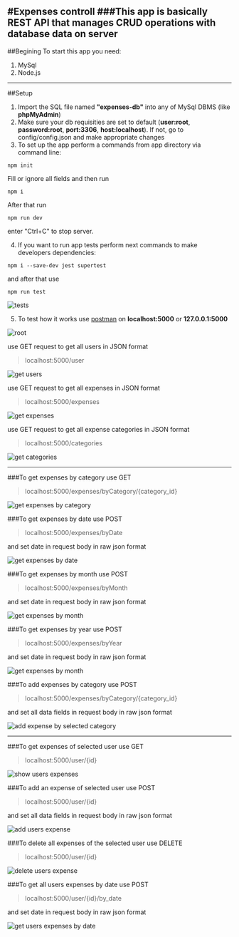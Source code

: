 #Expenses controll
###This app is basically REST API that manages CRUD operations with database data on server
---
##Begining
To start this app you need:
1. MySql
2. Node.js
---
##Setup
1. Import the SQL file named __"expenses-db"__ into any of MySql DBMS (like __phpMyAdmin__)
2. Make sure your db requisities are set to default (__user:root__, __password:root__, __port:3306__, __host:localhost__). If not, go to config/config.json and make appropriate changes
3. To set up the app perform a commands from app directory via command line:
```
npm init
```
Fill or ignore all fields and then run
```
npm i
```
After that run
```
npm run dev
```
enter "Ctrl+C" to stop server.

4. If you want to run app tests perform next commands to make developers dependencies:
```
npm i --save-dev jest supertest
```
and after that use
```
npm run test
```
![tests](screens/tests.bmp)

5. To test how it works use [postman](https://www.postman.com/) on __localhost:5000__ or __127.0.0.1:5000__

![root](screens/main.bmp)

use GET request to get all users in JSON format
>localhost:5000/user

![get users](screens/users.bmp)

use GET request to get all expenses in JSON format
>localhost:5000/expenses

![get expenses](screens/expenses.bmp)

use GET request to get all expense categories in JSON format
>localhost:5000/categories

![get categories](screens/categories.bmp)

---
###To get expenses by category use GET
>localhost:5000/expenses/byCategory/{category_id}

![get expenses by category](screens/expByCategories.bmp)

###To get expenses by date use POST
>localhost:5000/expenses/byDate

and set date in request body in raw json format

![get expenses by date](screens/expByDate.bmp)

###To get expenses by month use POST
>localhost:5000/expenses/byMonth

and set date in request body in raw json format

![get expenses by month](screens/expByMonth.bmp)

###To get expenses by year use POST
>localhost:5000/expenses/byYear

and set date in request body in raw json format

![get expenses by month](screens/expByYear.bmp)

###To add expenses by category use POST
>localhost:5000/expenses/byCategory/{category_id}

and set all data fields in request body in raw json format

![add expense by selected category](screens/addExpByCategory.bmp)

---

###To get expenses of selected user use GET
>localhost:5000/user/{id}

![show users expenses](screens/usersExpenses.bmp)

###To add an expense of selected user use POST
>localhost:5000/user/{id}

and set all data fields in request body in raw json format

![add users expense](screens/addUsersExpense.bmp)

###To delete all expenses of the selected user use DELETE
>localhost:5000/user/{id}

![delete users expense](screens/deleteUsersExpenses.bmp)

###To get all users expenses by date use POST
>localhost:5000/user/{id}/by_date

and set date in request body in raw json format

![get users expenses by date](screens/getUsersExpensesByDate.bmp)
